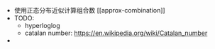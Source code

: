 - 使用正态分布近似计算组合数 [[approx-combination]]
- TODO:
	- hyperloglog
	- catalan number: https://en.wikipedia.org/wiki/Catalan_number
-